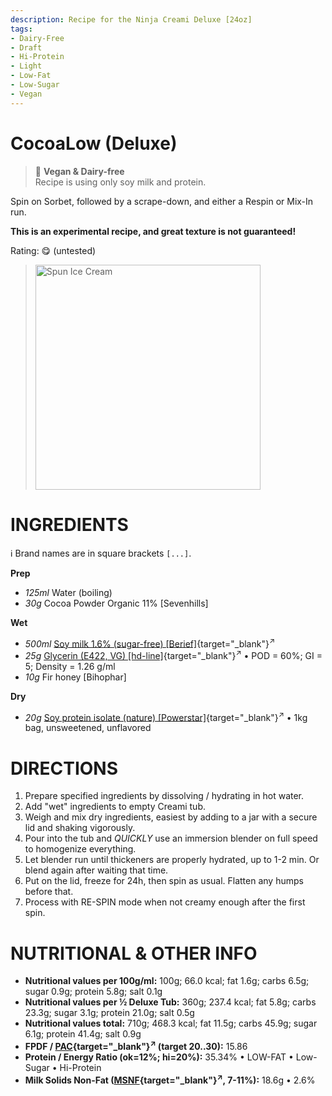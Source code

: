 ```yaml
---
description: Recipe for the Ninja Creami Deluxe [24oz]
tags:
- Dairy-Free
- Draft
- Hi-Protein
- Light
- Low-Fat
- Low-Sugar
- Vegan
---
```

# CocoaLow (Deluxe)

> 🌿 **Vegan & Dairy-free**<br />Recipe is using only soy milk and protein.

Spin on Sorbet, followed by a scrape-down, and either a Respin or Mix-In run.

**This is an experimental recipe, and great texture is not guaranteed!**

Rating: 😋 (untested)
> <img width=360 alt="Spun Ice Cream" src="" class="zoomable" />

# INGREDIENTS

ℹ️ Brand names are in square brackets `[...]`.

**Prep**

  - _125ml_ Water (boiling)
  - _30g_ Cocoa Powder Organic 11% [Sevenhills]

**Wet**

  - _500ml_ [Soy milk 1.6% (sugar-free) \[Berief\]](/ice-creamery/info/ingredients/#soy-milk){target="_blank"}<sup>↗</sup>
  - _25g_ [Glycerin (E422, VG) \[hd-line\]](/ice-creamery/info/ingredients/#vegetable-glycerin-glycerol-vg-e422){target="_blank"}<sup>↗</sup> • POD = 60%; GI = 5; Density = 1.26 g/ml
  - _10g_ Fir honey [Bihophar]

**Dry**

  - _20g_ [Soy protein isolate (nature) \[Powerstar\]](/ice-creamery/info/ingredients/#soy-protein-isolate){target="_blank"}<sup>↗</sup> • 1kg bag, unsweetened, unflavored

# DIRECTIONS

 1. Prepare specified ingredients by dissolving / hydrating in hot water.
 1. Add "wet" ingredients to empty Creami tub.
 1. Weigh and mix dry ingredients, easiest by adding to a jar with a secure lid and shaking vigorously.
 1. Pour into the tub and *QUICKLY* use an immersion blender on full speed to homogenize everything.
 1. Let blender run until thickeners are properly hydrated, up to 1-2 min. Or blend again after waiting that time.
 1. Put on the lid, freeze for 24h, then spin as usual. Flatten any humps before that.
 1. Process with RE-SPIN mode when not creamy enough after the first spin.

# NUTRITIONAL & OTHER INFO
- **Nutritional values per 100g/ml:** 100g; 66.0 kcal; fat 1.6g; carbs 6.5g; sugar 0.9g; protein 5.8g; salt 0.1g
- **Nutritional values per ½ Deluxe Tub:** 360g; 237.4 kcal; fat 5.8g; carbs 23.3g; sugar 3.1g; protein 21.0g; salt 0.5g
- **Nutritional values total:** 710g; 468.3 kcal; fat 11.5g; carbs 45.9g; sugar 6.1g; protein 41.4g; salt 0.9g
- **FPDF / [PAC](/ice-creamery/info/glossary/#potere-anti-congelante-pac){target="_blank"}<sup>↗</sup> (target 20..30):** 15.86
- **Protein / Energy Ratio (ok=12%; hi=20%):** 35.34% • LOW-FAT • Low-Sugar • Hi-Protein
- **Milk Solids Non-Fat ([MSNF](/ice-creamery/info/glossary/#milk-solids-not-fat-msnf){target="_blank"}<sup>↗</sup>, 7-11%):** 18.6g • 2.6%
